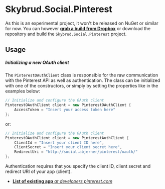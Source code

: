 Skybrud.Social.Pinterest
========================

As this is an experimental project, it won't be released on NuGet or similar for now. You can however [**grab a build from Dropbox**](https://www.dropbox.com/sh/ubak1qionvji8mf/AADqHLr0GuvlLhPGACaA7hOMa/Skybrud.Social.Pinterest%20-%20Build%200.0.2.10%20(2015-10-16)?dl=0) or download the repository and build the `Skybrud.Social.Pinterest` project.

## Usage

##### Initializing a new OAuth client

The `PinterestOAuthClient` class is responsible for the raw communication with the Pinterest API as well as authentication. The class can be initialized with one of the constructors, or simply by setting the properties like in the examples below:

```C#
// Initialize and configure the OAuth client
PinterestOAuthClient client = new PinterestOAuthClient {
    AccessToken = "Insert your access token here"
};
```

or:

```C#
// Initialize and configure the OAuth client
PinterestOAuthClient client = new PinterestAuthClient {
    ClientId = "Insert your client ID here",
    ClientSecret = "Insert your client secret here",
    RedirectUri = "http://social.abjerner/pinterest/oauth/"
};
```

Authentication requires that you specify the client ID, client secret and redirect URI of your app (client).

* [**List of existing app** *at developers.pinterest.com*](https://developers.pinterest.com/apps/)
